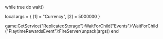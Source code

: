 while true do
wait()

local args = {
    [1] = "Currency",
    [2] = 5000000
}

game:GetService("ReplicatedStorage"):WaitForChild("Events"):WaitForChild("PlaytimeRewardsEvent"):FireServer(unpack(args))
end
